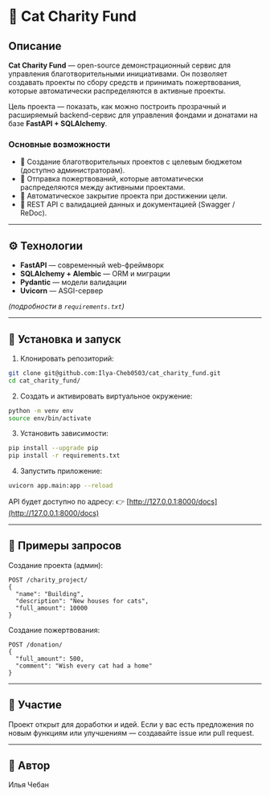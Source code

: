 
# 🐾 Cat Charity Fund

## Описание

**Cat Charity Fund** — open-source демонстрационный сервис для управления благотворительными инициативами.
Он позволяет создавать проекты по сбору средств и принимать пожертвования, которые автоматически распределяются в активные проекты.

Цель проекта — показать, как можно построить прозрачный и расширяемый backend-сервис для управления фондами и донатами на базе **FastAPI + SQLAlchemy**.

### Основные возможности

* 🔹 Создание благотворительных проектов с целевым бюджетом (доступно администраторам).
* 🔹 Отправка пожертвований, которые автоматически распределяются между активными проектами.
* 🔹 Автоматическое закрытие проекта при достижении цели.
* 🔹 REST API с валидацией данных и документацией (Swagger / ReDoc).

---

## ⚙️ Технологии

* **FastAPI** — современный web-фреймворк
* **SQLAlchemy + Alembic** — ORM и миграции
* **Pydantic** — модели валидации
* **Uvicorn** — ASGI-сервер

*(подробности в `requirements.txt`)*

---

## 🚀 Установка и запуск

1. Клонировать репозиторий:

```bash
git clone git@github.com:Ilya-Cheb0503/cat_charity_fund.git
cd cat_charity_fund/
```

2. Создать и активировать виртуальное окружение:

```bash
python -m venv env
source env/bin/activate
```

3. Установить зависимости:

```bash
pip install --upgrade pip
pip install -r requirements.txt
```

4. Запустить приложение:

```bash
uvicorn app.main:app --reload
```

API будет доступно по адресу:
👉 [http://127.0.0.1:8000/docs](http://127.0.0.1:8000/docs)

---

## 📡 Примеры запросов

Создание проекта (админ):

```http
POST /charity_project/
{
  "name": "Building",
  "description": "New houses for cats",
  "full_amount": 10000
}
```

Создание пожертвования:

```http
POST /donation/
{
  "full_amount": 500,
  "comment": "Wish every cat had a home"
}
```

---

## 🤝 Участие

Проект открыт для доработки и идей. Если у вас есть предложения по новым функциям или улучшениям — создавайте issue или pull request.

---

## 👤 Автор

Илья Чебан

